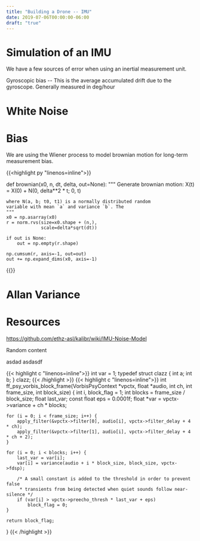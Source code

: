 ```yaml
---
title: "Building a Drone -- IMU"
date: 2019-07-06T00:00:00-06:00
draft: "true"
---
```


<!--more-->

Simulation of an IMU
========================

We have a few sources of error when using an inertial measurement unit.

Gyroscopic bias -- This is the average accumulated drift due to the gyroscope. Generally measured in deg/hour




White Noise
=========================



Bias
========================

We are using the Wiener process to model brownian motion for long-term
measurement bias.

{{<highlight py "linenos=inline">}}

def brownian(x0, n, dt, delta, out=None):
    """
    Generate brownian motion:
        X(t) = X(0) + N(0, delta**2 * t; 0, t)

    where N(a, b; t0, t1) is a normally distributed random
    variable with mean `a` and variance `b`. The 
    """
    x0 = np.asarray(x0)
    r = norm.rvs(size=x0.shape + (n,),
                 scale=delta*sqrt(dt))

    if out is None:
        out = np.empty(r.shape)

    np.cumsum(r, axis=-1, out=out)
    out += np.expand_dims(x0, axis=-1)

{{</highlight>}}






Allan Variance
========================




Resources
========================

https://github.com/ethz-asl/kalibr/wiki/IMU-Noise-Model





Random content

asdad 
asdasdf

{{< highlight c "linenos=inline">}}
int var = 1;
typedef struct clazz {
	int a;
	int b;
} clazz;
{{< /highlight >}}
{{< highlight c "linenos=inline">}}
int ff_psy_vorbis_block_frame(VorbisPsyContext *vpctx, float *audio,
                              int ch, int frame_size, int block_size)
{
    int i, block_flag = 1;
    int blocks = frame_size / block_size;
    float last_var;
    const float eps = 0.0001f;
    float *var = vpctx->variance + ch * blocks;

    for (i = 0; i < frame_size; i++) {
        apply_filter(&vpctx->filter[0], audio[i], vpctx->filter_delay + 4 * ch);
        apply_filter(&vpctx->filter[1], audio[i], vpctx->filter_delay + 4 * ch + 2);
    }

    for (i = 0; i < blocks; i++) {
        last_var = var[i];
        var[i] = variance(audio + i * block_size, block_size, vpctx->fdsp);

        /* A small constant is added to the threshold in order to prevent false
         * transients from being detected when quiet sounds follow near-silence */
        if (var[i] > vpctx->preecho_thresh * last_var + eps)
            block_flag = 0;
    }

    return block_flag;
}
{{< /highlight >}}
